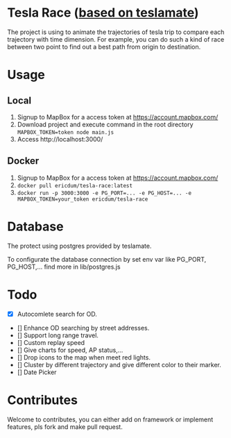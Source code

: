 # Tesla Race ([based on teslamate](https://github.com/adriankumpf/teslamate))

The project is using to animate the trajectories of tesla trip to compare each trajectory with time dimension. For example, you can do such a kind of race between two point to find out a best path from origin to destination.

# Usage

## Local
1. Signup to MapBox for a access token at https://account.mapbox.com/
1. Download project and execute command in the root directory
`MAPBOX_TOKEN=token node main.js`
1. Access http://localhost:3000/

## Docker
1. Signup to MapBox for a access token at https://account.mapbox.com/
2. `docker pull ericdum/tesla-race:latest`
3. `docker run -p 3000:3000 -e PG_PORT=... -e PG_HOST=... -e MAPBOX_TOKEN=your_token ericdum/tesla-race`

# Database

The protect using postgres provided by teslamate.

To configurate the database connection by set env var like PG_PORT, PG_HOST,... find more in lib/postgres.js

# 

# Todo
- [x] Autocomlete search for OD.
- [] Enhance OD searching by street addresses.
- [] Support long range travel.
- [] Custom replay speed
- [] Give charts for speed, AP status,...
- [] Drop icons to the map when meet red lights.
- [] Cluster by different trajectory and give different color to their marker.
- [] Date Picker

# Contributes
Welcome to contributes, you can either add on framework or implement features, pls fork and make pull request. 
